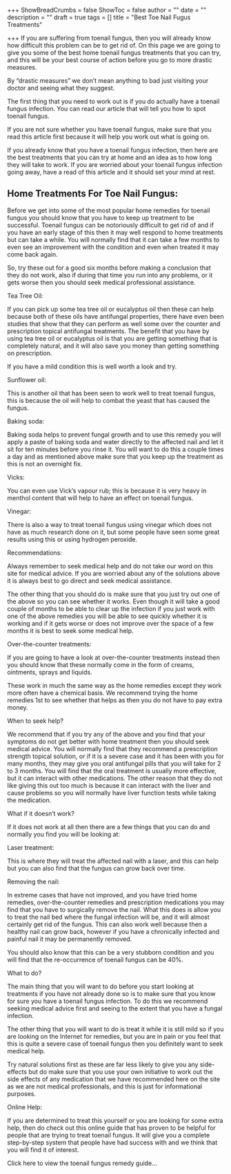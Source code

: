 +++
ShowBreadCrumbs = false
ShowToc = false
author = ""
date = ""
description = ""
draft = true
tags = []
title = "Best Toe Nail Fugus Treatments"

+++
If you are suffering from toenail fungus, then you will already know how difficult this problem can be to get rid of. On this page we are going to give you some of the best home toenail fungus treatments that you can try, and this will be your best course of action before you go to more drastic measures.

By “drastic measures” we don’t mean anything to bad just visiting your doctor and seeing what they suggest.

The first thing that you need to work out is if you do actually have a toenail fungus infection. You can read our article that will tell you how to spot toenail fungus.

If you are not sure whether you have toenail fungus, make sure that you read this article first because it will help you work out what is going on.

If you already know that you have a toenail fungus infection, then here are the best treatments that you can try at home and an idea as to how long they will take to work. If you are worried about your toenail fungus infection going away, have a read of this article and it should set your mind at rest.

## Home Treatments For Toe Nail Fungus:

Before we get into some of the most popular home remedies for toenail fungus you should know that you have to keep up treatment to be successful. Toenail fungus can be notoriously difficult to get rid of and if you have an early stage of this then it may well respond to home treatments but can take a while. You will normally find that it can take a few months to even see an improvement with the condition and even when treated it may come back again.

So, try these out for a good six months before making a conclusion that they do not work, also if during that time you run into any problems, or it gets worse then you should seek medical professional assistance.

Tea Tree Oil:

If you can pick up some tea tree oil or eucalyptus oil then these can help because both of these oils have antifungal properties, there have even been studies that show that they can perform as well some over the counter and prescription topical antifungal treatments. The benefit that you have by using tea tree oil or eucalyptus oil is that you are getting something that is completely natural, and it will also save you money than getting something on prescription.

If you have a mild condition this is well worth a look and try.

Sunflower oil:

This is another oil that has been seen to work well to treat toenail fungus, this is because the oil will help to combat the yeast that has caused the fungus.

Baking soda:

Baking soda helps to prevent fungal growth and to use this remedy you will apply a paste of baking soda and water directly to the affected nail and let it sit for ten minutes before you rinse it. You will want to do this a couple times a day and as mentioned above make sure that you keep up the treatment as this is not an overnight fix.

Vicks:

You can even use Vick’s vapour rub; this is because it is very heavy in menthol content that will help to have an effect on toenail fungus.

Vinegar:

There is also a way to treat toenail fungus using vinegar which does not have as much research done on it, but some people have seen some great results using this or using hydrogen peroxide.

Recommendations:

Always remember to seek medical help and do not take our word on this site for medical advice. If you are worried about any of the solutions above it is always best to go direct and seek medical assistance.

The other thing that you should do is make sure that you just try out one of the above so you can see whether it works. Even though it will take a good couple of months to be able to clear up the infection if you just work with one of the above remedies you will be able to see quickly whether it is working and if it gets worse or does not improve over the space of a few months it is best to seek some medical help.

Over-the-counter treatments:

If you are going to have a look at over-the-counter treatments instead then you should know that these normally come in the form of creams, ointments, sprays and liquids.

These work in much the same way as the home remedies except they work more often have a chemical basis. We recommend trying the home remedies 1st to see whether that helps as then you do not have to pay extra money.

When to seek help?

We recommend that if you try any of the above and you find that your symptoms do not get better with home treatment then you should seek medical advice. You will normally find that they recommend a prescription strength topical solution, or if it is a severe case and it has been with you for many months, they may give you oral antifungal pills that you will take for 2 to 3 months. You will find that the oral treatment is usually more effective, but it can interact with other medications. The other reason that they do not like giving this out too much is because it can interact with the liver and cause problems so you will normally have liver function tests while taking the medication.

What if it doesn’t work?

If it does not work at all then there are a few things that you can do and normally you find you will be looking at:

Laser treatment:

This is where they will treat the affected nail with a laser, and this can help but you can also find that the fungus can grow back over time.

Removing the nail:

In extreme cases that have not improved, and you have tried home remedies, over-the-counter remedies and prescription medications you may find that you have to surgically remove the nail. What this does is allow you to treat the nail bed where the fungal infection will be, and it will almost certainly get rid of the fungus. This can also work well because then a healthy nail can grow back, however if you have a chronically infected and painful nail it may be permanently removed.

You should also know that this can be a very stubborn condition and you will find that the re-occurrence of toenail fungus can be 40%.

What to do?

The main thing that you will want to do before you start looking at treatments if you have not already done so is to make sure that you know for sure you have a toenail fungus infection. To do this we recommend seeking medical advice first and seeing to the extent that you have a fungal infection.

The other thing that you will want to do is treat it while it is still mild so if you are looking on the Internet for remedies, but you are in pain or you feel that this is quite a severe case of toenail fungus then you definitely want to seek medical help.

Try natural solutions first as these are far less likely to give you any side-effects but do make sure that you use your own initiative to work out the side effects of any medication that we have recommended here on the site as we are not medical professionals, and this is just for informational purposes.

Online Help:

If you are determined to treat this yourself or you are looking for some extra help, then do check out this online guide that has proven to be helpful for people that are trying to treat toenail fungus. It will give you a complete step-by-step system that people have had success with and we think that you will find it of interest.

Click here to view the toenail fungus remedy guide…